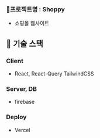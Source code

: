 ### 🌱프로젝트명 : Shoppy

- 쇼핑몰 웹사이트

## 🔧 기술 스택

### Client  

- React, React-Query TailwindCSS

### Server, DB

- firebase

### Deploy

- Vercel
